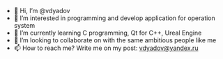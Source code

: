 - 👋 Hi, I’m @vdyadov
- 👀 I’m interested in programming and develop application for operation system
- 🌱 I’m currently learning С programming, Qt for C++, Ureal Engine
- 💞️ I’m looking to collaborate on with the same ambitious people like me
- 📫 How to reach me? Write me on my post: vdyadov@yandex.ru
